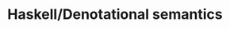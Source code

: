 ---
title: Haskell/Denotational semantics
url: http://en.wikibooks.org/wiki/Haskell/Denotational_semantics
type: article
tags:
- denotational semantics
doHaskell-type: blog post
---